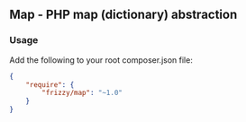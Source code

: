 ## Map - PHP map (dictionary) abstraction

### Usage

Add the following to your root composer.json file:

```json
{
    "require": {
        "frizzy/map": "~1.0"
    }
}
```
